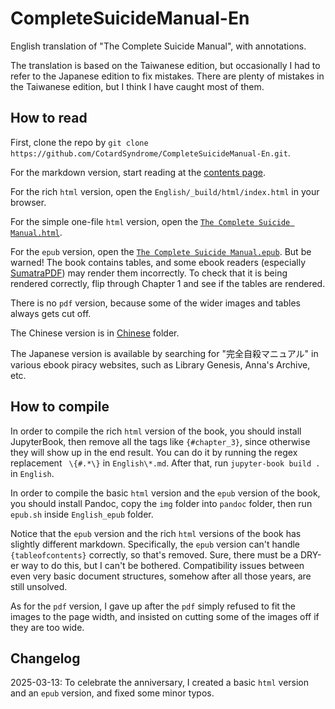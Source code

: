 # CompleteSuicideManual-En

English translation of "The Complete Suicide Manual", with annotations.

The translation is based on the Taiwanese edition, but occasionally I had to refer to the Japanese edition to fix mistakes. There are plenty of mistakes in the Taiwanese edition, but I think I have caught most of them.

## How to read

First, clone the repo by `git clone https://github.com/CotardSyndrome/CompleteSuicideManual-En.git`.

For the markdown version, start reading at the [contents page](English/contents.md).

For the rich `html` version, open the `English/_build/html/index.html` in your browser.

For the simple one-file `html` version, open the [`The Complete Suicide Manual.html`](English_epub/The%20Complete%20Suicide%20Manual.html).

For the `epub` version, open the [`The Complete Suicide Manual.epub`](English_epub/The%20Complete%20Suicide%20Manual.epub). But be warned! The book contains tables, and some ebook readers (especially [SumatraPDF](https://github.com/sumatrapdfreader/sumatrapdf/issues/2272)) may render them incorrectly. To check that it is being rendered correctly, flip through Chapter 1 and see if the tables are rendered.

There is no `pdf` version, because some of the wider images and tables always gets cut off.

The Chinese version is in [Chinese](Chinese) folder.

The Japanese version is available by searching for "完全自殺マニュアル" in various ebook piracy websites, such as Library Genesis, Anna's Archive, etc.

## How to compile

In order to compile the rich `html` version of the book, you should install JupyterBook, then remove all the tags like `{#chapter_3}`, since otherwise they will show up in the end result. You can do it by running the regex replacement ` \{#.*\}` in `English\*.md`. After that, run `jupyter-book build .` in `English`.

In order to compile the basic `html` version and the `epub` version of the book, you should install Pandoc, copy the `img` folder into `pandoc` folder, then run `epub.sh` inside `English_epub` folder.

Notice that the `epub` version and the rich `html` versions of the book has slightly different markdown. Specifically, the `epub` version can't handle `{tableofcontents}` correctly, so that's removed. Sure, there must be a DRY-er way to do this, but I can't be bothered. Compatibility issues between even very basic document structures, somehow after all those years, are still unsolved.

As for the `pdf` version, I gave up after the `pdf` simply refused to fit the images to the page width, and insisted on cutting some of the images off if they are too wide.

## Changelog
 
2025-03-13: To celebrate the anniversary, I created a basic `html` version and an `epub` version, and fixed some minor typos.
